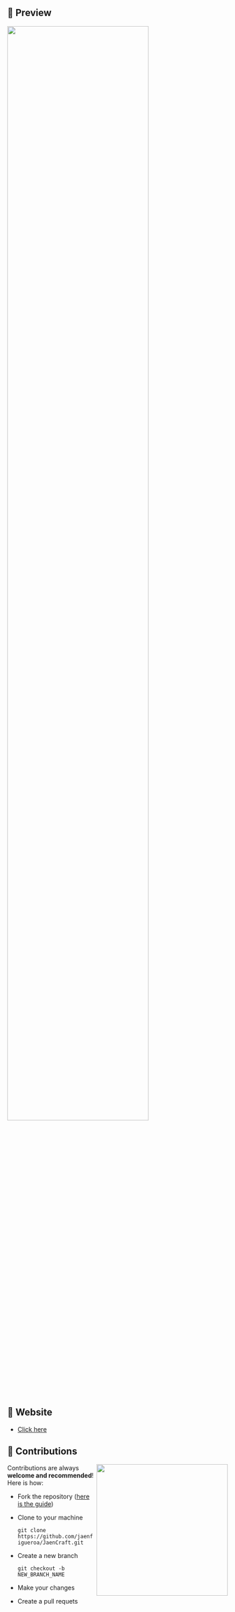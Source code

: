 ## 📌 Preview

<div >
  <img src="./assets/preview.gif" align="center" style="width: 80%" />
</div>

## 📌 Website

- [Click here](https://jaenfigueroa.github.io/JaenCraft/)


## 📌 Contributions
<img align='right' src="https://octodex.github.com/images/forktocat.jpg" width="300">


Contributions are always **welcome and recommended**! Here is how:
- Fork the repository ([here is the guide](https://docs.github.com/es/get-started/quickstart/fork-a-repo))
- Clone to your machine 

  `git clone https://github.com/jaenfigueroa/JaenCraft.git`
  
- Create a new branch

  `git checkout -b NEW_BRANCH_NAME`

- Make your changes
- Create a pull requets
